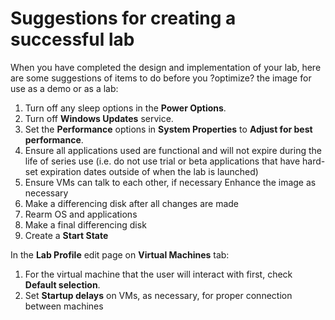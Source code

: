# Suggestions for creating a successful lab

When you have completed the design and implementation of your lab, here are some suggestions of items to do before you ?optimize? the image for use as a demo or as a lab:

1. Turn off any sleep options in the **Power Options**.
1. Turn off **Windows Updates** service.
1. Set the **Performance** options in **System Properties** to **Adjust for best performance**.
1. Ensure all applications used are functional and will not expire during the life of series use (i.e. do not use trial or beta applications that have hard-set expiration dates outside of when the lab is launched)
1. Ensure VMs can talk to each other, if necessary
Enhance the image as necessary
6. Make a differencing disk after all changes are made
7. Rearm OS and applications
8. Make a final differencing disk
9. Create a **Start State**

In the **Lab Profile** edit page on **Virtual Machines** tab:

1. For the virtual machine that the user will interact with first, check **Default selection**.
1. Set **Startup delays** on VMs, as necessary, for proper connection between machines

